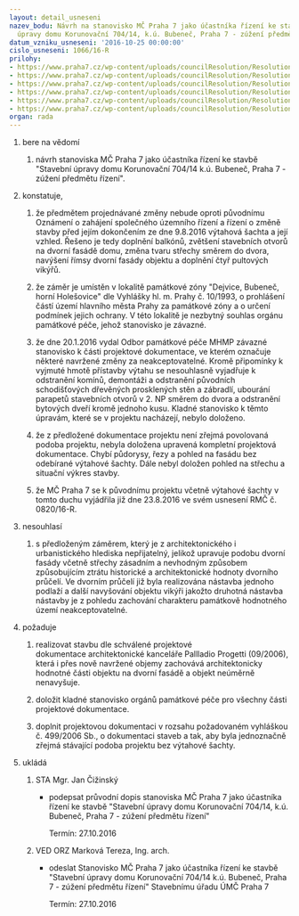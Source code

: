 ```yaml
---
layout: detail_usneseni
nazev_bodu: Návrh na stanovisko MČ Praha 7 jako účastníka řízení ke stavbě "Stavební
  úpravy domu Korunovační 704/14, k.ú. Bubeneč, Praha 7 - zúžení předmětu řízení"
datum_vzniku_usneseni: '2016-10-25 00:00:00'
cislo_usneseni: 1066/16-R
prilohy:
- https://www.praha7.cz/wp-content/uploads/councilResolution/Resolutions/27659/export/c1duvodova_zprava~123209.doc
- https://www.praha7.cz/wp-content/uploads/councilResolution/Resolutions/27659/export/c2_pruvodni_dopisnavrh~123208.doc
- https://www.praha7.cz/wp-content/uploads/councilResolution/Resolutions/27659/export/c3_oznameniozuzenipredmeturizeni~123207.pdf
- https://www.praha7.cz/wp-content/uploads/councilResolution/Resolutions/27659/export/c4_stanoviskoOPP~123206.pdf
- https://www.praha7.cz/wp-content/uploads/councilResolution/Resolutions/27659/export/c5_usneseni_RMC_c_082016R~123205.pdf
- https://www.praha7.cz/wp-content/uploads/councilResolution/Resolutions/27659/export/export~297525.pdf
organ: rada
---
```

<ol class="urzList_view" id="urzList">
<li class="urzClass1" id=""><span name="1">bere na vědomí</span> 
<ol class="urzOlClass">
<li class="urzClass2" style="TEXT-ALIGN: left" id=""><span><p>návrh stanoviska MČ Praha 7 jako účastníka řízení ke stavbě "Stavební úpravy domu Korunovační 704/14 k.ú. Bubeneč, Praha 7 - zúžení předmětu řízení".</p></span></li></ol></li>
<li class="urzClass1" id=""><span name="50">konstatuje,</span> 
<ol class="urzOlClass">
<li class="urzClass2" style="TEXT-ALIGN: left" id=""><span><p>že předmětem projednávané změny nebude oproti původnímu Oznámení o zahájení společného územního řízení a řízení o změně stavby před jejím dokončením ze dne 9.8.2016 výtahová šachta a její vzhled. Řešeno je tedy doplnění balkónů, zvětšení stavebních otvorů na dvorní fasádě domu, změna tvaru střechy směrem do dvora, navýšení římsy dvorní fasády objektu a&nbsp;doplnění čtyř pultových vikýřů.<br></p></span></li>
<li class="urzClass2" style="TEXT-ALIGN: left" id=""><span><p>že záměr je umístěn v lokalitě památkové zóny "Dejvice, Bubeneč, horní Holešovice" dle Vyhlášky hl. m. Prahy č. 10/1993, o prohlášení částí území hlavního města Prahy za památkové zóny a o určení podmínek jejich ochrany. V této lokalitě je nezbytný souhlas orgánu památkové péče, jehož stanovisko je závazné.</p></span></li>
<li class="urzClass2" style="TEXT-ALIGN: left" id=""><span><p>že dne 20.1.2016 vydal Odbor památkové péče MHMP závazné stanovisko k části projektové dokumentace, ve kterém označuje některé&nbsp;navržené změny za neakceptovatelné. Kromě připomínky k vyjmuté hmotě přístavby&nbsp;výtahu&nbsp;se nesouhlasně vyjadřuje k odstranění komínů, demontáži a odstranění původních schodišťových dřevěných prosklených stěn a zábradlí, ubourání parapetů stavebních otvorů v 2. NP směrem do dvora a odstranění bytových dveří kromě jednoho kusu.&nbsp;Kladné stanovisko k těmto úpravám, které se v projektu nacházejí,&nbsp;nebylo doloženo.</p></span></li>
<li class="urzClass2" style="TEXT-ALIGN: left" id=""><span><p>že z předložené dokumentace projektu není zřejmá povolovaná podoba projektu, nebyla doložena upravená kompletní projektová dokumentace. Chybí půdorysy, řezy a pohled na fasádu bez odebírané výtahové šachty. Dále nebyl doložen pohled na střechu a situační výkres stavby.</p></span></li>
<li class="urzClass2" style="TEXT-ALIGN: left" id=""><span><p>že MČ Praha 7 se k původnímu projektu včetně výtahové šachty v tomto duchu vyjádřila již dne 23.8.2016 ve svém usnesení RMČ č. 0820/16-R.</p></span></li></ol></li>
<li class="urzClass1" id=""><span name="11">nesouhlasí</span> 
<ol class="urzOlClass">
<li class="urzClass2" style="TEXT-ALIGN: left" id=""><span><p>s předloženým záměrem,&nbsp;který je z architektonického i urbanistického hlediska nepřijatelný, jelikož upravuje podobu dvorní fasády včetně střechy zásadním a nevhodným způsobem způsobujícím ztrátu historické a architektonické hodnoty dvorního průčelí. Ve dvorním průčelí již byla realizována nástavba jednoho podlaží a další&nbsp;navyšování objektu vikýři jakožto druhotná nástavba nástavby je z pohledu zachování charakteru památkově hodnotného území neakceptovatelné.</p></span></li></ol></li>
<li class="urzClass1" id=""><span name="62">požaduje</span> 
<ol class="urzOlClass">
<li class="urzClass2" style="TEXT-ALIGN: left" id=""><span><p>realizovat stavbu dle schválené&nbsp;projektové dokumentace&nbsp;architektonické kanceláře Pallladio Progetti (09/2006), která i přes nově navržené objemy zachovává architektonicky hodnotné části objektu na dvorní fasádě a objekt neúměrně nenavyšuje.</p></span></li>
<li class="urzClass2" style="TEXT-ALIGN: left" id=""><span><p>doložit kladné stanovisko orgánů památkové péče pro všechny části projektové dokumentace.</p></span></li>
<li class="urzClass2" style="TEXT-ALIGN: left" id=""><span><p>doplnit projektovou dokumentaci v rozsahu požadovaném vyhláškou č. 499/2006 Sb., o dokumentaci staveb a tak, aby byla jednoznačně zřejmá&nbsp;stávající&nbsp;podoba projektu bez výtahové šachty.</p></span></li></ol></li><li class="urzClass1" id="urzUkoly"><span name="1">ukládá</span><ol class="urzOlClass"><li class="urzClass2"><span><p>STA Mgr. Jan Čižinský</p></span><ul class="urzUlClass"><li class="urzClass3"><span><p>podepsat průvodní dopis stanoviska MČ Praha 7 jako účastníka řízení ke stavbě "Stavební úpravy domu Korunovační 704/14, k.ú. Bubeneč, Praha 7 - zúžení předmětu řízení"</p></span><span class="urzUkolTermin">  Termín:&nbsp;27.10.2016</span></li></ul></li><li class="urzClass2"><span><p>VED ORZ Marková Tereza, Ing. arch.</p></span><ul class="urzUlClass"><li class="urzClass3"><span><p>odeslat Stanovisko MČ Praha 7 jako účastníka řízení ke stavbě "Stavební úpravy domu Korunovační 704/14 k.ú. Bubeneč, Praha 7 - zúžení předmětu řízení" Stavebnímu úřadu ÚMČ Praha 7</p></span><span class="urzUkolTermin">  Termín:&nbsp;27.10.2016</span></li></ul></li></ol></li>
</ol>